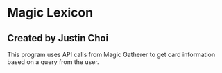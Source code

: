 
# Magic Lexicon
## Created by Justin Choi

This program uses API calls from Magic Gatherer to get card information based on a query from the user. 